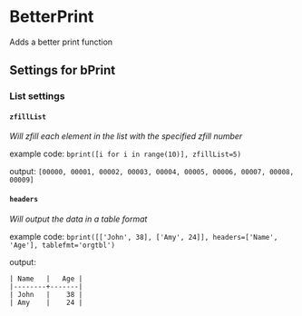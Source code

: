# BetterPrint
Adds a better print function

## Settings for bPrint

### List settings

#### ```zfillList```

_Will zfill each element in the list with the specified zfill number_

example code: ```bprint([i for i in range(10)], zfillList=5)```

output: ```[00000, 00001, 00002, 00003, 00004, 00005, 00006, 00007, 00008, 00009]```

#### ```headers```

_Will output the data in a table format_

example code: ```bprint([['John', 38], ['Amy', 24]], headers=['Name', 'Age'], tablefmt='orgtbl')```

output:
```
| Name   |   Age |
|--------+-------|
| John   |    38 |
| Amy    |    24 |
```

